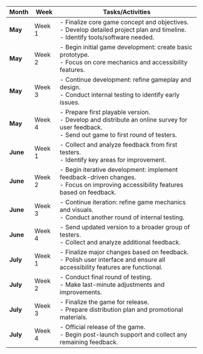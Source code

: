 

| **Month** | **Week**  | **Tasks/Activities**                                                                                           |
|-----------|-----------|------------------------------------------------------------------------------------------------------------------|
| **May**   | Week 1     | - Finalize core game concept and objectives.<br> - Develop detailed project plan and timeline.<br> - Identify tools/software needed. |
| **May**   | Week 2     | - Begin initial game development: create basic prototype.<br> - Focus on core mechanics and accessibility features. |
| **May**   | Week 3     | - Continue development: refine gameplay and design.<br> - Conduct internal testing to identify early issues. |
| **May**   | Week 4     | - Prepare first playable version.<br> - Develop and distribute an online survey for user feedback.<br> - Send out game to first round of testers. |
| **June**  | Week 1     | - Collect and analyze feedback from first testers.<br> - Identify key areas for improvement. |
| **June**  | Week 2     | - Begin iterative development: implement feedback-driven changes.<br> - Focus on improving accessibility features based on feedback. |
| **June**  | Week 3     | - Continue iteration: refine game mechanics and visuals.<br> - Conduct another round of internal testing. |
| **June**  | Week 4     | - Send updated version to a broader group of testers.<br> - Collect and analyze additional feedback. |
| **July**  | Week 1     | - Finalize major changes based on feedback.<br> - Polish user interface and ensure all accessibility features are functional. |
| **July**  | Week 2     | - Conduct final round of testing.<br> - Make last-minute adjustments and improvements. |
| **July**  | Week 3     | - Finalize the game for release.<br> - Prepare distribution plan and promotional materials. |
| **July**  | Week 4     | - Official release of the game.<br> - Begin post-launch support and collect any remaining feedback. |